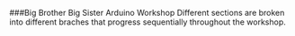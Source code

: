 ###Big Brother Big Sister Arduino Workshop
Different sections are broken into different braches that progress sequentially throughout the workshop.

